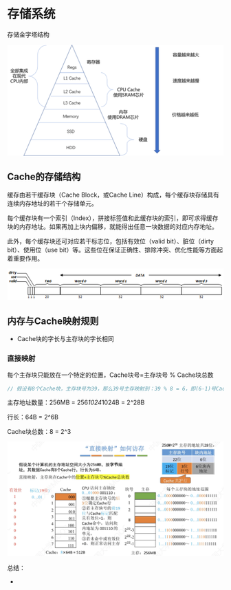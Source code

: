 # 存储系统

存储金字塔结构

![img.png](/imgs/computes-course/cache-tower.png)

## Cache的存储结构

缓存由若干缓存块（Cache Block，或Cache
Line）构成，每个缓存块存储具有连续内存地址的若干个存储单元。

每个缓存块有一个索引（Index），拼接标签值和此缓存块的索引，即可求得缓存块的内存地址。如果再加上块内偏移，就能得出任意一块数据的对应内存地址。

此外，每个缓存块还可对应若干标志位，包括有效位（valid bit）、脏位（dirty bit）、使用位（use bit）等。这些位在保证正确性、排除冲突、优化性能等方面起着重要作用。

![img.png](/imgs/computes-course/cache-structure.png)

## 内存与Cache映射规则

- Cache块的字长与主存块的字长相同

### 直接映射

每个主存块只能放在一个特定的位置，Cache块号=主存块号 % Cache块总数

```js
// 假设有8个Cache块，主存块号为39，那么39号主存映射到：39 % 8 = 6，即(6-1)号Cache块，因为索引是从0开始的
```

主存地址数量：256MB = 256*1024*1024B = 2^28B

行长：64B = 2^6B

Cache块总数：8 = 2^3

![img.png](/imgs/computes-course/cache-mapping-1.png)

总结：

- 
